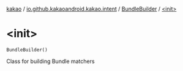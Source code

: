 [kakao](../../index.md) / [io.github.kakaoandroid.kakao.intent](../index.md) / [BundleBuilder](index.md) / [&lt;init&gt;](./-init-.md)

# &lt;init&gt;

`BundleBuilder()`

Class for building Bundle matchers

